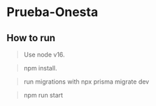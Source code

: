# Prueba-Onesta

## How to run
> Use node v16.

> npm install.

> run migrations with npx prisma migrate dev

> npm run start

